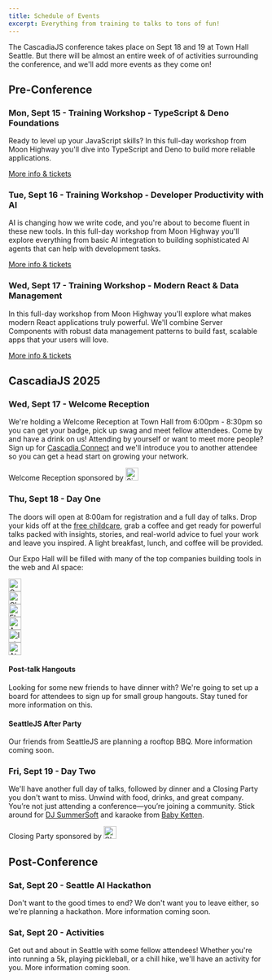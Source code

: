 ```yaml
---
title: Schedule of Events
excerpt: Everything from training to talks to tons of fun!
---
```

The CascadiaJS conference takes place on Sept 18 and 19 at Town Hall Seattle. But there will be almost an entire week of of activities surrounding the conference, and we'll add more events as they come on!

## Pre-Conference

### Mon, Sept 15 - Training Workshop - TypeScript & Deno Foundations

Ready to level up your JavaScript skills? In this full-day workshop from Moon Highway you'll dive into TypeScript and Deno to build more reliable applications. 

<div class="cta secondary"><a href="/2025/trainings/typescript-and-deno-foundations">More info & tickets</a></div>

### Tue, Sept 16 - Training Workshop - Developer Productivity with AI

AI is changing how we write code, and you're about to become fluent in these new tools. In this full-day workshop from Moon Highway you'll explore everything from basic AI integration to building sophisticated AI agents that can help with development tasks.

<div class="cta secondary"><a href="/2025/trainings/developer-productivity-with-ai">More info & tickets</a></div>

### Wed, Sept 17 - Training Workshop - Modern React & Data Management

In this full-day workshop from Moon Highway you'll explore what makes modern React applications truly powerful. We'll combine Server Components with robust data management patterns to build fast, scalable apps that your users will love.

<div class="cta secondary"><a href="/2025/trainings/modern-react-and-data-management">More info & tickets</a></div>

## CascadiaJS 2025

### Wed, Sept 17 - Welcome Reception

We're holding a Welcome Reception at Town Hall from 6:00pm - 8:30pm so you can get your badge, pick up swag and meet fellow attendees. Come by and have a drink on us! Attending by yourself or want to meet more people? Sign up for [Cascadia Connect](https://airtable.com/app4aehCXEydAuxKX/pag7dXPfJZEMPcHid/form) and we'll introduce you to another attendee so you can get a head start on growing your network. 

<p>Welcome Reception sponsored by <img src="/_public/images/sponsors/signalfire.png" alt="SignalFire logo" style="height:25px"></p>
 

### Thu, Sept 18 - Day One

The doors will open at 8:00am for registration and a full day of talks. Drop your kids off at the [free childcare](/2025/childcare), grab a coffee and get ready for powerful talks packed with insights, stories, and real-world advice to fuel your work and leave you inspired. A light breakfast, lunch, and coffee will be provided.

<p>Our Expo Hall will be filled with many of the top companies building tools in the web and AI space:</p>

<img src="/_public/images/sponsors/gensx.svg" alt="GenSX logo" style="height:25px"><br/>
<img src="/_public/images/sponsors/cloudflare.png" alt="Cloudflare logo" style="height:25px"><br/>
<img src="/_public/images/sponsors/elastic.svg" alt="Elastic logo" style="height:25px"><br/>
<img src="/_public/images/sponsors/arcjet.svg" alt="Arcjet logo" style="height:25px"><br/>
<img src="/_public/images/sponsors/ilf.png" alt="Interledger logo" style="height:25px"><br/>
<img src="/_public/images/sponsors/atono.svg" alt="Atono logo" style="height:25px"><br/>

#### Post-talk Hangouts

Looking for some new friends to have dinner with? We're going to set up a board for attendees to sign up for small group hangouts. Stay tuned for more information on this. 

#### SeattleJS After Party

Our friends from SeattleJS are planning a rooftop BBQ. More information coming soon.

### Fri, Sept 19 - Day Two

We'll have another full day of talks, followed by dinner and a Closing Party you don't want to miss. Unwind with food, drinks, and great company. You’re not just attending a conference—you’re joining a community. Stick around for [DJ SummerSoft](https://www.instagram.com/djsummersoft/?hl=en) and karaoke from [Baby Ketten](https://babyketten.com/wa/).

<p>Closing Party sponsored by <img src="/_public/images/sponsors/cloudflare.png" alt="Cloudflare logo" style="height:25px"></p>

## Post-Conference

### Sat, Sept 20 - Seattle AI Hackathon

Don't want to the good times to end? We don't want you to leave either, so we're planning a hackathon. More information coming soon.

### Sat, Sept 20 - Activities

Get out and about in Seattle with some fellow attendees! Whether you're into running a 5k, playing pickleball, or a chill hike, we'll have an activity for you. More information coming soon.
